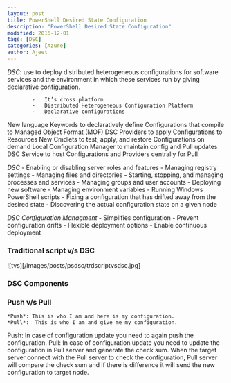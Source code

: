 ```yaml
---
layout: post
title: PowerShell Desired State Configuration
description: "PowerShell Desired State Configuration"
modified: 2016-12-01
tags: [DSC]
categories: [Azure]
author: Ajeet
---
```

*DSC*: use to deploy distributed heterogeneous configurations for software services and the environment in which these services run by giving declarative configuration. 

            -   It’s cross platform
            -   Distributed Heterogeneous Configuration Platform
            -   Declarative configurations 

New language Keywords to declaratively define Configurations that compile to Managed Object Format (MOF) DSC Providers to apply Configurations to Resources
New Cmdlets to test, apply, and restore Configurations on demand Local Configuration Manager to maintain config and Pull updates DSC Service to host Configurations and Providers centrally for Pull

*DSC* 
            -   Enabling or disabling server roles and features
            -   Managing registry settings
            -   Managing files and directories
            -   Starting, stopping, and managing processes and services
            -   Managing groups and user accounts
            -   Deploying new software
            -   Managing environment variables
            -   Running Windows PowerShell scripts
            -   Fixing a configuration that has drifted away from the desired state
            -   Discovering the actual configuration state on a given node

*DSC Configuration Managment*
            -   Simplifies configuration
            -   Prevent configuration drifts
            -   Flexible deployment options
            -   Enable continuous deployment

### Traditional script v/s DSC
![tvs][/images/posts/psdsc/trdscriptvsdsc.jpg]

### DSC Components


### Push v/s Pull
    *Push*: This is who I am and here is my configuration. 
    *Pull*:  This is who I am and give me my configuration.

Push: In case of configuration update you need to again push the configuration.
Pull: In case of configuration update you need to update the configuration in Pull server and generate the check sum. When the target server connect with the Pull server to check the configuration, Pull server will compare the check sum and if there is difference it will send the new configuration to target node.
